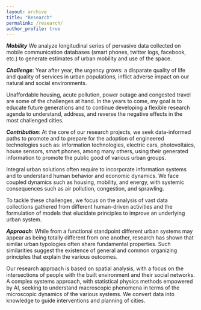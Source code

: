```yaml
---
layout: archive
title: "Research"
permalink: /research/
author_profile: true
---
```


***Mobility***
We analyze longitudinal series of pervasive data collected on mobile communication databases (smart phones, twitter logs, facebook, etc.) to generate estimates of urban mobility and use of the space.

***Challenge***:
Year after year, the urgency grows: a disparate quality of life and quality of services in urban populations, inflict adverse impact on our natural and social environments.

Unaffordable housing, acute pollution, power outage and congested travel are some of the challenges at hand. In the years to come, my goal is to educate future generations and to continue developing a flexible research agenda to understand, address, and reverse the negative effects in the most challenged cities.

***Contribution***:
At the core of our research projects, we seek data-informed paths to promote and to prepare for the adoption of engineered technologies such as: information technologies, electric cars, photovoltaics, house sensors, smart phones, among many others, using their generated information  to promote the public good of various urban groups.

Integral urban solutions often require to incorporate information systems and to understand human behavior and economic dynamics. We face coupled dynamics such as housing, mobility, and energy, with systemic consequences such as air pollution, congestion, and sprawling.

To tackle these challenges, we focus on the analysis of vast data collections gathered from different human-driven activities and the formulation of models that elucidate principles to improve an underlying urban system.

***Approach***:
While from a functional standpoint different urban systems may appear as being totally different from one another, research has shown that similar urban typologies often share fundamental properties. Such similarities suggest the existence of general and common organizing principles that explain the various outcomes.

Our research approach is based on spatial analysis, with a focus on the intersections of people with the built environment and their social networks. A complex systems approach, with statistical physics methods empowered by AI, seeking to understand macroscopic phenomena in terms of the microscopic dynamics of the various systems. We convert data into knowledge to guide interventions and planning of cities.
